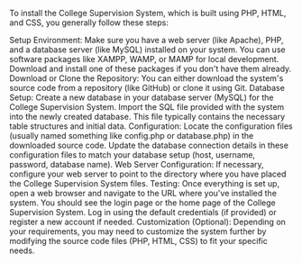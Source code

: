 To install the College Supervision System, which is built using PHP, HTML, and CSS, you generally follow these steps:

Setup Environment:
Make sure you have a web server (like Apache), PHP, and a database server (like MySQL) installed on your system. You can use software packages like XAMPP, WAMP, or MAMP for local development.
Download and install one of these packages if you don't have them already.
Download or Clone the Repository:
You can either download the system's source code from a repository (like GitHub) or clone it using Git.
Database Setup:
Create a new database in your database server (MySQL) for the College Supervision System.
Import the SQL file provided with the system into the newly created database. This file typically contains the necessary table structures and initial data.
Configuration:
Locate the configuration files (usually named something like config.php or database.php) in the downloaded source code.
Update the database connection details in these configuration files to match your database setup (host, username, password, database name).
Web Server Configuration:
If necessary, configure your web server to point to the directory where you have placed the College Supervision System files.
Testing:
Once everything is set up, open a web browser and navigate to the URL where you've installed the system.
You should see the login page or the home page of the College Supervision System.
Log in using the default credentials (if provided) or register a new account if needed.
Customization (Optional):
Depending on your requirements, you may need to customize the system further by modifying the source code files (PHP, HTML, CSS) to fit your specific needs.
